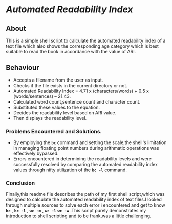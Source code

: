 # *Automated Readability Index*
## About
This is a simple shell script to calculate the automated readability index of a text file which also shows the corresponding age category which is best suitable to read the book in accordance with the value of ARI.
## Behaviour
- Accepts a filename from the user as input.
- Checks if the file exists in the current directory or not.
- Automated Readability Index = 4.71 x (characters/words) + 0.5 x (words/sentences) – 21.43.
- Calculated word count,sentence count and character count.
- Substituted these values to the equation.
- Decides the readability level based on ARI value.
- Then displays the readability level.

### Problems Encountered and Solutions.
- By employing the **`bc`** command and setting the scale,the shell's limitation in managing floating point numbers during arithmatic operations was effectively bypassed.
- Errors encountered in determining the readability levels and were successfully resolved by comparing the automated readability index values through nifty utilization of the **`bc -l`** command.

### Conclusion
Finally,this readme file describes the path of my first shell script,which was designed to calculate the automated readability index of text files.I looked through multiple sources to solve each error i encountered and get to know **`bc`** , **`bc -l`** , **`wc -m`** , **`wc -l`**  **`wc -w`** .This script purely demonstrates my introduction to shell scripting and to be frank,was a little challenging.
